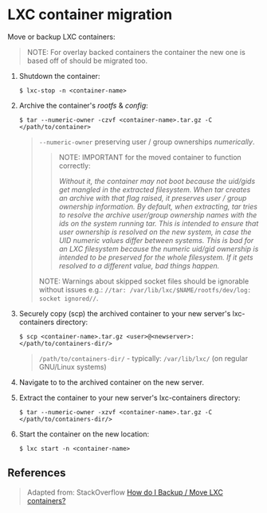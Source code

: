 # LXC container migration

Move or backup LXC containers:

> NOTE: For overlay backed containers the container the new one is based off of should be migrated too.


1. Shutdown the container:

	```
	$ lxc-stop -n <container-name>
	```

2. Archive the container's _rootfs_ & _config_:

	```
	$ tar --numeric-owner -czvf <container-name>.tar.gz -C </path/to/container>
	```

	> `--numeric-owner` preserving user / group ownerships _numerically_.
	> > NOTE: IMPORTANT for the moved container to function correctly:
	> >
	> > _Without it, the container may not boot because the uid/gids get mangled in the extracted filesystem. When tar creates an archive with that flag raised, it preserves user / group ownership information. By default, when extracting, tar tries to resolve the archive user/group ownership names with the ids on the system running tar. This is intended to ensure that user ownership is resolved on the new system, in case the UID numeric values differ between systems. This is bad for an LXC filesystem because the numeric uid/gid ownership is intended to be preserved for the whole filesystem. If it gets resolved to a different value, bad things happen._
	>
	> NOTE: Warnings about skipped socket files should be ignorable without issues e.g.: `//tar: /var/lib/lxc/$NAME/rootfs/dev/log: socket ignored//`.

3. Securely copy (scp) the archived container to your new server's lxc-containers directory:

	```
	$ scp <container-name>.tar.gz <user>@<newserver>:</path/to/containers-dir/>
	```

	> `/path/to/containers-dir/` - typically: `/var/lib/lxc/` (on regular GNU/Linux systems)

4. Navigate to to the archived container on the new server.

6. Extract the container to your new server's lxc-containers directory:

	```
	$ tar --numeric-owner -xzvf <container-name>.tar.gz -C </path/to/containers-dir/>
	```

7. Start the container on the new location:

	```
	$ lxc start -n <container-name>
	```


## References

> Adapted from: StackOverflow
> [How do I Backup / Move LXC containers?][1]


<!-- REFERENCES -->

[1]:http://stackoverflow.com/questions/23427129/how-do-i-backup-move-lxc-containers/34194341#34194341


<!-- NGREP ONELINERS

>>> Archive / backup an LXC container: $ tar --numeric-owner -czvf <container-name>.tar.gz -C </path/to/container>

-->

